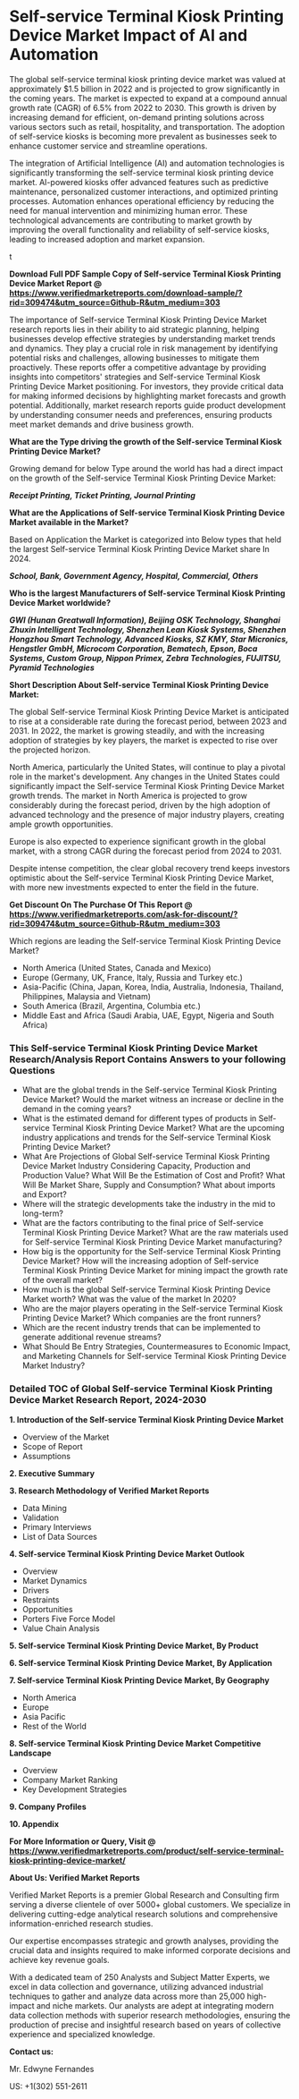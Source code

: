 <meta name="title" content="Global Self-service Terminal Kiosk Printing Device Market Impact of AI and Automation"><meta name="description" content="The global self-service terminal kiosk printing device market was valued at approximately $1.5 billion in 2022 and is projected to grow significantly in the coming yea"><meta name="title" content="Self-service Terminal Kiosk Printing Device Market Size, Share, Scope, Trends, Growth, Opportunities, Analysis, Forecast"><h1>Self-service Terminal Kiosk Printing Device Market Impact of AI and Automation</h1><p>The global self-service terminal kiosk printing device market was valued at approximately $1.5 billion in 2022 and is projected to grow significantly in the coming years. The market is expected to expand at a compound annual growth rate (CAGR) of 6.5% from 2022 to 2030. This growth is driven by increasing demand for efficient, on-demand printing solutions across various sectors such as retail, hospitality, and transportation. The adoption of self-service kiosks is becoming more prevalent as businesses seek to enhance customer service and streamline operations.</p><p>The integration of Artificial Intelligence (AI) and automation technologies is significantly transforming the self-service terminal kiosk printing device market. AI-powered kiosks offer advanced features such as predictive maintenance, personalized customer interactions, and optimized printing processes. Automation enhances operational efficiency by reducing the need for manual intervention and minimizing human error. These technological advancements are contributing to market growth by improving the overall functionality and reliability of self-service kiosks, leading to increased adoption and market expansion.</p>t</p><p id="" class=""><strong>Download Full PDF Sample Copy of Self-service Terminal Kiosk Printing Device Market Report @ <a href="https://www.verifiedmarketreports.com/download-sample/?rid=309474&utm_source=Github-R&utm_medium=303" target="_blank">https://www.verifiedmarketreports.com/download-sample/?rid=309474&utm_source=Github-R&utm_medium=303</a></strong></p><p>The importance of&nbsp;Self-service Terminal Kiosk Printing Device Market research reports lies in their ability to aid strategic planning, helping businesses develop effective strategies by understanding market trends and dynamics. They play a crucial role in risk management by identifying potential risks and challenges, allowing businesses to mitigate them proactively. These reports offer a competitive advantage by providing insights into competitors' strategies and Self-service Terminal Kiosk Printing Device Market positioning. For investors, they provide critical data for making informed decisions by highlighting market forecasts and growth potential. Additionally, market research reports guide product development by understanding consumer needs and preferences, ensuring products meet market demands and drive business growth.</p><p><strong>What are the&nbsp;Type driving the growth of the Self-service Terminal Kiosk Printing Device Market?</strong></p><p id="" class="">Growing demand for below Type around the world has had a direct impact on the growth of the Self-service Terminal Kiosk Printing Device Market:</p><em><strong>Receipt Printing, Ticket Printing, Journal Printing</strong></em></p><strong>What are the&nbsp;Applications&nbsp;of Self-service Terminal Kiosk Printing Device Market available in the Market?</strong></p><p id="" class="">Based on Application the Market is categorized into Below types that held the largest Self-service Terminal Kiosk Printing Device Market share In 2024.</p><em><strong>School, Bank, Government Agency, Hospital, Commercial, Others</strong></em></p><strong>Who is the largest Manufacturers of Self-service Terminal Kiosk Printing Device Market worldwide?</strong></p><p><em><strong>GWI (Hunan Greatwall Information), Beijing OSK Technology, Shanghai Zhuxin Intelligent Technology, Shenzhen Lean Kiosk Systems, Shenzhen Hongzhou Smart Technology, Advanced Kiosks, SZ KMY, Star Micronics, Hengstler GmbH, Microcom Corporation, Bematech, Epson, Boca Systems, Custom Group, Nippon Primex, Zebra Technologies, FUJITSU, Pyramid Technologies</strong></em></p><p id="" class=""><strong>Short Description About Self-service Terminal Kiosk Printing Device Market:</strong></p><p>The global Self-service Terminal Kiosk Printing Device Market is anticipated to rise at a considerable rate during the forecast period, between 2023 and 2031. In 2022, the market is growing steadily, and with the increasing adoption of strategies by key players, the market is expected to rise over the projected horizon.</p><p>North America, particularly the United States, will continue to play a pivotal role in the market's development. Any changes in the United States could significantly impact the Self-service Terminal Kiosk Printing Device Market growth trends. The market in North America is projected to grow considerably during the forecast period, driven by the high adoption of advanced technology and the presence of major industry players, creating ample growth opportunities.</p><p>Europe is also expected to experience significant growth in the global market, with a strong CAGR during the forecast period from 2024 to 2031.</p><p>Despite intense competition, the clear global recovery trend keeps investors optimistic about the Self-service Terminal Kiosk Printing Device Market, with more new investments expected to enter the field in the future.</p><p id="" class=""><strong>Get Discount On The Purchase Of This Report @ <a href="https://www.verifiedmarketreports.com/ask-for-discount/?rid=309474&utm_source=Github-R&utm_medium=303" target="_blank">https://www.verifiedmarketreports.com/ask-for-discount/?rid=309474&utm_source=Github-R&utm_medium=303</a></strong></p>Which regions are leading the Self-service Terminal Kiosk Printing Device Market?</p><ul><li>North America (United States, Canada and Mexico)</li><li>Europe (Germany, UK, France, Italy, Russia and Turkey etc.)</li><li>Asia-Pacific (China, Japan, Korea, India, Australia, Indonesia, Thailand, Philippines, Malaysia and Vietnam)</li><li>South America (Brazil, Argentina, Columbia etc.)</li><li>Middle East and Africa (Saudi Arabia, UAE, Egypt, Nigeria and South Africa)</li></ul><h3 id="" class="">This Self-service Terminal Kiosk Printing Device Market Research/Analysis Report Contains Answers to your following Questions</h3><ul><li>What are the global trends in the Self-service Terminal Kiosk Printing Device Market? Would the market witness an increase or decline in the demand in the coming years?</li><li>What is the estimated demand for different types of products in Self-service Terminal Kiosk Printing Device Market? What are the upcoming industry applications and trends for the Self-service Terminal Kiosk Printing Device Market?</li><li>What Are Projections of Global Self-service Terminal Kiosk Printing Device Market Industry Considering Capacity, Production and Production Value? What Will Be the Estimation of Cost and Profit? What Will Be Market Share, Supply and Consumption? What about imports and Export?</li><li>Where will the strategic developments take the industry in the mid to long-term?</li><li>What are the factors contributing to the final price of Self-service Terminal Kiosk Printing Device Market? What are the raw materials used for Self-service Terminal Kiosk Printing Device Market manufacturing?</li><li>How big is the opportunity for the Self-service Terminal Kiosk Printing Device Market? How will the increasing adoption of Self-service Terminal Kiosk Printing Device Market for mining impact the growth rate of the overall market?</li><li>How much is the global Self-service Terminal Kiosk Printing Device Market worth? What was the value of the market In 2020?</li><li>Who are the major players operating in the Self-service Terminal Kiosk Printing Device Market? Which companies are the front runners?</li><li>Which are the recent industry trends that can be implemented to generate additional revenue streams?</li><li>What Should Be Entry Strategies, Countermeasures to Economic Impact, and Marketing Channels for Self-service Terminal Kiosk Printing Device Market Industry?</li></ul><h3 id="" class="">Detailed TOC of Global Self-service Terminal Kiosk Printing Device Market Research Report, 2024-2030</h3><p id="" class=""><strong>1. Introduction of the Self-service Terminal Kiosk Printing Device Market</strong></p><ul><li>Overview of the Market</li><li>Scope of Report</li><li>Assumptions</li></ul><p id="" class=""><strong>2. Executive Summary</strong></p><p id="" class=""><strong>3. Research Methodology of Verified Market Reports</strong></p><ul><li>Data Mining</li><li>Validation</li><li>Primary Interviews</li><li>List of Data Sources</li></ul><p id="" class=""><strong>4. Self-service Terminal Kiosk Printing Device Market Outlook</strong></p><ul><li>Overview</li><li>Market Dynamics</li><li>Drivers</li><li>Restraints</li><li>Opportunities</li><li>Porters Five Force Model</li><li>Value Chain Analysis</li></ul><p id="" class=""><strong>5. Self-service Terminal Kiosk Printing Device Market, By Product</strong></p><p id="" class=""><strong>6. Self-service Terminal Kiosk Printing Device Market, By Application</strong></p><p id="" class=""><strong>7. Self-service Terminal Kiosk Printing Device Market, By Geography</strong></p><ul><li>North America</li><li>Europe</li><li>Asia Pacific</li><li>Rest of the World</li></ul><p id="" class=""><strong>8. Self-service Terminal Kiosk Printing Device Market Competitive Landscape</strong></p><ul><li>Overview</li><li>Company Market Ranking</li><li>Key Development Strategies</li></ul><p id="" class=""><strong>9. Company Profiles</strong></p><p id="" class=""><strong>10. Appendix</strong></p><p id="" class=""><strong>For More Information or Query, Visit @ <a href="https://www.verifiedmarketreports.com/product/self-service-terminal-kiosk-printing-device-market/" target="_blank">https://www.verifiedmarketreports.com/product/self-service-terminal-kiosk-printing-device-market/</a></strong></p><p id="" class=""><strong>About Us: Verified Market Reports</strong></p><p id="" class="">Verified Market Reports is a premier Global Research and Consulting firm serving a diverse clientele of over 5000+ global customers. We specialize in delivering cutting-edge analytical research solutions and comprehensive information-enriched research studies.</p><p id="" class="">Our expertise encompasses strategic and growth analyses, providing the crucial data and insights required to make informed corporate decisions and achieve key revenue goals.</p><p id="" class="">With a dedicated team of 250 Analysts and Subject Matter Experts, we excel in data collection and governance, utilizing advanced industrial techniques to gather and analyze data across more than 25,000 high-impact and niche markets. Our analysts are adept at integrating modern data collection methods with superior research methodologies, ensuring the production of precise and insightful research based on years of collective experience and specialized knowledge.</p><p id="" class=""><strong>Contact us:</strong></p><p id="" class="">Mr. Edwyne Fernandes</p><p id="" class="">US: +1(302) 551-2611</p>